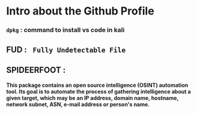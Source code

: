 # Intro about the Github Profile
### ``dpkg`` : command to install vs code in kali
## FUD : `` Fully Undetectable File``
## SPIDEERFOOT : 
#### This package contains an open source intelligence (OSINT) automation tool. Its goal is to automate the process of gathering intelligence about a given target, which may be an IP address, domain name, hostname, network subnet, ASN, e-mail address or person's name.
